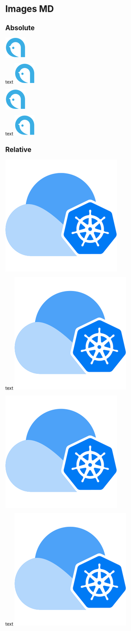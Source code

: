 # Images MD

## Absolute

![](/logo.svg)

text ![](/logo.svg)

<img src="/logo.svg" alt="logo" />

text <img src="/logo.svg" alt="logo" />

## Relative

![](./assets/alauda.svg)

text ![](./assets/alauda.svg)

<img src="./assets/alauda.svg" alt="alauda" />

text <img src="./assets/alauda.svg" alt="alauda" />
